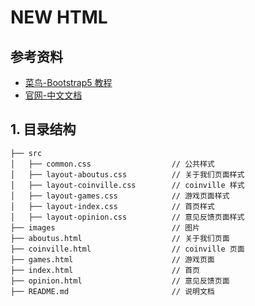 # NEW HTML
## 参考资料
- [菜鸟-Bootstrap5 教程](https://www.runoob.com/bootstrap5/bootstrap5-tutorial.html)
- [官网-中文文档](https://v5.bootcss.com/docs/forms/checks-radios/)

## 1. 目录结构
```
├── src
│   ├── common.css                  // 公共样式
│   ├── layout-aboutus.css          // 关于我们页面样式
│   ├── layout-coinville.css        // coinville 样式
│   ├── layout-games.css            // 游戏页面样式
│   ├── layout-index.css            // 首页样式
│   ├── layout-opinion.css          // 意见反馈页面样式
├── images                          // 图片
├── aboutus.html                    // 关于我们页面
├── coinville.html                  // coinville 页面
├── games.html                      // 游戏页面
├── index.html                      // 首页
├── opinion.html                    // 意见反馈页面
├── README.md                       // 说明文档
```
